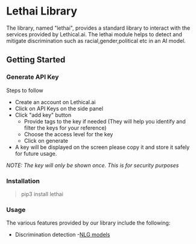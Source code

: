 # Lethai Library
The library, named "lethai", provides a standard library to interact with the services provided by Lethical.ai.
The lethai module helps to detect and mitigate discrimination such as racial,gender,political etc  in an AI model.


## Getting Started


### Generate API Key
Steps to follow

  - Create an account on Lethical.ai
  - Click on API Keys on the side panel
  - Click "add key" button
    - Provide tags to the key if needed (They will help you identify and filter the keys for your reference)
    - Choose the access level for the key
    - Click on generate
  - A key will be displayed on the screen please copy it and store it safely for future usage.

*NOTE: The key will only be shown once. This is for security purposes*

### Installation
> pip3 install lethai

### Usage
The various features provided by our library include the following:

- Discrimination detection
  -[NLG models](./docs/discrimination.md)
